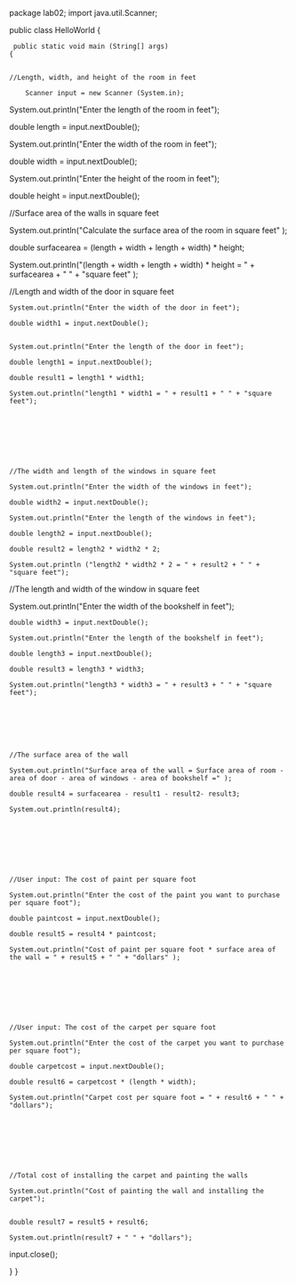 package lab02;
import java.util.Scanner;

public class HelloWorld
{


     public static void main (String[] args)
    {

    	 
    //Length, width, and height of the room in feet	 
    	 
    	Scanner input = new Scanner (System.in);
    	
   System.out.println("Enter the length of the room in feet");
   
   double length = input.nextDouble();
   
   
   System.out.println("Enter the width of the room in feet");
   
   double width = input.nextDouble();
   
   
   System.out.println("Enter the height of the room in feet");
   
   double height = input.nextDouble();
   
   
   
   
 
   
   
   
   //Surface area of the walls in square feet
   
   System.out.println("Calculate the surface area of the room in square feet" );
   
   double surfacearea = (length + width + length + width)  * height;
   
   System.out.println("(length + width + length + width) * height = " + surfacearea + " " + "square feet" );
   
    
   
   
   
   
   
   
   //Length and width of the door in square feet
    	
   	System.out.println("Enter the width of the door in feet");
   	
   	double width1 = input.nextDouble();
   	
   	
   	System.out.println("Enter the length of the door in feet");
   	
   	double length1 = input.nextDouble();
   	
   	double result1 = length1 * width1;
   	
   	System.out.println("length1 * width1 = " + result1 + " " + "square feet");
   	
   	
   	
   	
   	
   	
   	
   	
   	//The width and length of the windows in square feet
   	
   	System.out.println("Enter the width of the windows in feet");
   	
   	double width2 = input.nextDouble();
   	
   	System.out.println("Enter the length of the windows in feet");
   	
   	double length2 = input.nextDouble();
   	
   	double result2 = length2 * width2 * 2;
   	
   	System.out.println ("length2 * width2 * 2 = " + result2 + " " + "square feet");
   	
   	
   	
   	
   	
   	
   	
   	
  //The length and width of the window in square feet  	
   	
System.out.println("Enter the width of the bookshelf in feet");
   	
   	double width3 = input.nextDouble();
   	
   	System.out.println("Enter the length of the bookshelf in feet");
   	
   	double length3 = input.nextDouble();
   	
   	double result3 = length3 * width3;
   	
   	System.out.println("length3 * width3 = " + result3 + " " + "square feet");
   	
   	
   	
   	
   	
   	
   	
   	//The surface area of the wall
   	
   	System.out.println("Surface area of the wall = Surface area of room - area of door - area of windows - area of bookshelf =" );
   	
   	double result4 = surfacearea - result1 - result2- result3;
   	
   	System.out.println(result4);
   	
   	
   	
   	
   	
   	
   	
   	
   	//User input: The cost of paint per square foot
   	
   	System.out.println("Enter the cost of the paint you want to purchase per square foot");
   	
   	double paintcost = input.nextDouble();
   	
   	double result5 = result4 * paintcost;
   	
   	System.out.println("Cost of paint per square foot * surface area of the wall = " + result5 + " " + "dollars" );
   	
   	
   	
   	

   	
   	
   	
   	//User input: The cost of the carpet per square foot
   	
   	System.out.println("Enter the cost of the carpet you want to purchase per square foot");
   	
   	double carpetcost = input.nextDouble();
   	
   	double result6 = carpetcost * (length * width);
   	
   	System.out.println("Carpet cost per square foot = " + result6 + " " + "dollars");
   	
   	
   	
   	
   
   	
   	
   	
   	//Total cost of installing the carpet and painting the walls
   	
   	System.out.println("Cost of painting the wall and installing the carpet");
   	
   	
   	double result7 = result5 + result6;
   	
   	System.out.println(result7 + " " + "dollars");

input.close();


} }
